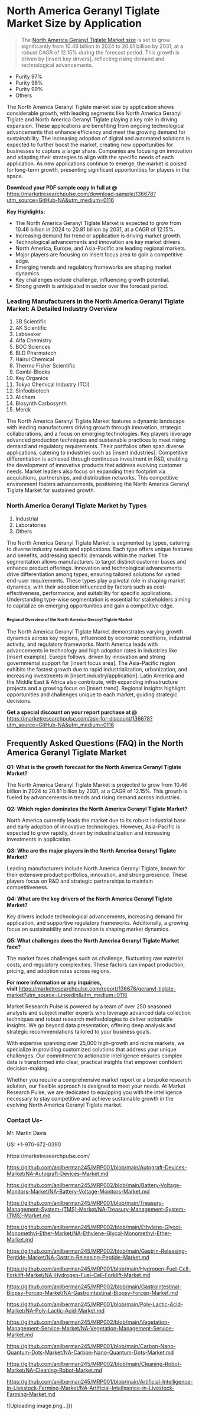 <h1>North America Geranyl Tiglate Market&nbsp;Size by Application</h1><blockquote><p>The <a href="https://marketresearchpulse.com/download-sample/136678?utm_source=GitHub-NA&amp;utm_medium=0116">North America Geranyl Tiglate Market size</a> is set to grow significantly from 10.46 billion in 2024 to 20.81 billion by 2031, at a robust CAGR of 12.15% during the forecast period. This growth is driven by [insert key drivers], reflecting rising demand and technological advancements.</p></blockquote><ul><li>Purity 97%<li> Purity 98%<li> Purity 99%<li> Others</li></ul><p>The North America Geranyl Tiglate market size by application shows considerable growth, with leading segments like North America Geranyl Tiglate and North America Geranyl Tiglate playing a key role in driving expansion. These applications are benefiting from ongoing technological advancements that enhance efficiency and meet the growing demand for sustainability. The increasing adoption of digital and automated solutions is expected to further boost the market, creating new opportunities for businesses to capture a larger share. Companies are focusing on innovation and adapting their strategies to align with the specific needs of each application. As new applications continue to emerge, the market is poised for long-term growth, presenting significant opportunities for players in the space.</p><p><strong>Download your PDF sample copy in full at @ </strong><a href="https://marketresearchpulse.com/download-sample/136678?utm_source=GitHub-NA&amp;utm_medium=0116">https://marketresearchpulse.com/download-sample/136678?utm_source=GitHub-NA&amp;utm_medium=0116</a></p><p><strong>Key Highlights: </strong></p><ul><li>The North America Geranyl Tiglate Market is expected to grow from 10.46 billion in 2024 to 20.81 billion by 2031, at a CAGR of 12.15%.</li><li>Increasing demand for trend or application is driving market growth.</li><li>Technological advancements and innovation are key market drivers.</li><li>North America, Europe, and Asia-Pacific are leading regional markets.</li><li>Major players are focusing on insert focus area to gain a competitive edge.</li><li>Emerging trends and regulatory frameworks are shaping market dynamics.</li><li>Key challenges include challenge, influencing growth potential.</li><li>Strong growth is anticipated in sector over the forecast period.</li></ul><h3>Leading Manufacturers in the North America Geranyl Tiglate Market: A Detailed Industry Overview</h3><ol><li>3B Scientific</li><li>AK Scientific</li><li>Labseeker</li><li>Alfa Chemistry</li><li>BOC Sciences</li><li>BLD Pharmatech</li><li>Hairui Chemical</li><li>Thermo Fisher Scientific</li><li>Combi-Blocks</li><li>Key Organics</li><li>Tokyo Chemical Industry (TCI)</li><li>Sinfoobiotech</li><li>Alichem</li><li>Biosynth Carbosynth</li><li>Merck</li></ol><div class="flex max-w-full flex-col flex-grow"><div class="min-h-8 text-message flex w-full flex-col items-end gap-2 whitespace-normal break-words [.text-message+&amp;]:mt-5" dir="auto" data-message-author-role="assistant" data-message-id="fd8432e4-4910-450d-b182-61b7bfb0a01f" data-message-model-slug="gpt-4o"><div class="flex w-full flex-col gap-1 empty:hidden first:pt-[3px]"><div class="markdown prose w-full break-words dark:prose-invert light"><p>The North America Geranyl Tiglate Market features a dynamic landscape with leading manufacturers driving growth through innovation, strategic collaborations, and a focus on emerging technologies. Key players leverage advanced production techniques and sustainable practices to meet rising demand and regulatory requirements. Their portfolios often span diverse applications, catering to industries such as [insert industries]. Competitive differentiation is achieved through continuous investment in R&amp;D, enabling the development of innovative products that address evolving customer needs. Market leaders also focus on expanding their footprint via acquisitions, partnerships, and distribution networks. This competitive environment fosters advancements, positioning the North America Geranyl Tiglate Market for sustained growth.</p></div></div></div></div><h3>North America Geranyl Tiglate Market by Types</h3><ol><li>Industrial<li> Laboratories<li> Others</li></ol><div class="flex max-w-full flex-col flex-grow"><div class="min-h-8 text-message flex w-full flex-col items-end gap-2 whitespace-normal break-words [.text-message+&amp;]:mt-5" dir="auto" data-message-author-role="assistant" data-message-id="084470be-0bb7-4664-bddf-5156b4f41249" data-message-model-slug="gpt-4o-mini"><div class="flex w-full flex-col gap-1 empty:hidden first:pt-[3px]"><div class="markdown prose w-full break-words dark:prose-invert light"><p>The North America Geranyl Tiglate Market is segmented by types, catering to diverse industry needs and applications. Each type offers unique features and benefits, addressing specific demands within the market. The segmentation allows manufacturers to target distinct customer bases and enhance product offerings. Innovation and technological advancements drive differentiation among types, ensuring tailored solutions for varied end-user requirements. These types play a pivotal role in shaping market dynamics, with their adoption influenced by factors such as cost-effectiveness, performance, and suitability for specific applications. Understanding type-wise segmentation is essential for stakeholders aiming to capitalize on emerging opportunities and gain a competitive edge.</p></div></div></div></div><h3><span style="font-size: 11px;">Regional Overview of the North America Geranyl Tiglate Market</span></h3><div class="flex max-w-full flex-col flex-grow"><div class="min-h-8 text-message flex w-full flex-col items-end gap-2 whitespace-normal break-words [.text-message+&amp;]:mt-5" dir="auto" data-message-author-role="assistant" data-message-id="e9038762-ce64-4e30-91c9-9bd413514231" data-message-model-slug="gpt-4o-mini"><div class="flex w-full flex-col gap-1 empty:hidden first:pt-[3px]"><div class="markdown prose w-full break-words dark:prose-invert light"><p>The North America Geranyl Tiglate Market demonstrates varying growth dynamics across key regions, influenced by economic conditions, industrial activity, and regulatory frameworks. North America leads with advancements in technology and high adoption rates in industries like [insert example]. Europe follows, driven by innovation and strong governmental support for [insert focus area]. The Asia-Pacific region exhibits the fastest growth due to rapid industrialization, urbanization, and increasing investments in [insert industry/application]. Latin America and the Middle East &amp; Africa also contribute, with expanding infrastructure projects and a growing focus on [insert trend]. Regional insights highlight opportunities and challenges unique to each market, guiding strategic decisions.</p></div></div></div></div><p><strong>Get a special discount on your report purchase at @ </strong><a href="https://marketresearchpulse.com/ask-for-discount/136678?utm_source=GitHub-NA&amp;utm_medium=0116">https://marketresearchpulse.com/ask-for-discount/136678?utm_source=GitHub-NA&amp;utm_medium=0116</a></p><h2>Frequently Asked Questions (FAQ) in the North America Geranyl Tiglate Market</h2><p><strong>Q1: What is the growth forecast for the North America Geranyl Tiglate Market?</strong></p><p>The North America Geranyl Tiglate Market is projected to grow from 10.46 billion in 2024 to 20.81 billion by 2031, at a CAGR of 12.15%. This growth is fueled by advancements in trends and rising demand across industries.</p><p><strong>Q2: Which region dominates the North America Geranyl Tiglate Market?</strong></p><p>North America currently leads the market due to its robust industrial base and early adoption of innovative technologies. However, Asia-Pacific is expected to grow rapidly, driven by industrialization and increasing investments in application.</p><p><strong>Q3: Who are the major players in the North America Geranyl Tiglate Market?</strong></p><p>Leading manufacturers include North America Geranyl Tiglate, known for their extensive product portfolios, innovation, and strong presence. These players focus on R&amp;D and strategic partnerships to maintain competitiveness.</p><p><strong>Q4: What are the key drivers of the North America Geranyl Tiglate Market?</strong></p><p>Key drivers include technological advancements, increasing demand for application, and supportive regulatory frameworks. Additionally, a growing focus on sustainability and innovation is shaping market dynamics.</p><p><strong>Q5: What challenges does the North America Geranyl Tiglate Market face?</strong></p><p>The market faces challenges such as challenge, fluctuating raw material costs, and regulatory complexities. These factors can impact production, pricing, and adoption rates across regions.</p><p><strong>For more information or any inquiries, visit&nbsp;</strong><a href="https://marketresearchpulse.com/report/136678/geranyl-tiglate-market?utm_source=Linkedin&utm_medium=0116">https://marketresearchpulse.com/report/136678/geranyl-tiglate-market?utm_source=Linkedin&utm_medium=0116</a></p><p>Market Research Pulse is powered by a team of over 250 seasoned analysts and subject matter experts who leverage advanced data collection techniques and robust research methodologies to deliver actionable insights. We go beyond data presentation, offering deep analysis and strategic recommendations tailored to your business goals.</p><p>With expertise spanning over 25,000 high-growth and niche markets, we specialize in providing customized solutions that address your unique challenges. Our commitment to actionable intelligence ensures complex data is transformed into clear, practical insights that empower confident decision-making.</p><p>Whether you require a comprehensive market report or a bespoke research solution, our flexible approach is designed to meet your needs. At Market Research Pulse, we are dedicated to equipping you with the intelligence necessary to stay competitive and achieve sustainable growth in the evolving North America Geranyl Tiglate market.</p><h3><strong>Contact Us-</strong></h3><p>Mr. Martin Davis</p><p>US: +1-970-672-0390</p><p>https://marketresearchpulse.com/</p><p><a href="https://github.com/anilberman245/MRP001/blob/main/Autograft-Devices-Market/NA-Autograft-Devices-Market.md">https://github.com/anilberman245/MRP001/blob/main/Autograft-Devices-Market/NA-Autograft-Devices-Market.md</a></p><p><a href="https://github.com/anilberman245/MRP002/blob/main/Battery-Voltage-Monitors-Market/NA-Battery-Voltage-Monitors-Market.md">https://github.com/anilberman245/MRP002/blob/main/Battery-Voltage-Monitors-Market/NA-Battery-Voltage-Monitors-Market.md</a></p><p><a href="https://github.com/anilberman245/MRP001/blob/main/Treasury-Management-System-(TMS)-Market/NA-Treasury-Management-System-(TMS)-Market.md">https://github.com/anilberman245/MRP001/blob/main/Treasury-Management-System-(TMS)-Market/NA-Treasury-Management-System-(TMS)-Market.md</a></p><p><a href="https://github.com/anilberman245/MRP002/blob/main/Ethylene-Glycol-Monomethyl-Ether-Market/NA-Ethylene-Glycol-Monomethyl-Ether-Market.md">https://github.com/anilberman245/MRP002/blob/main/Ethylene-Glycol-Monomethyl-Ether-Market/NA-Ethylene-Glycol-Monomethyl-Ether-Market.md</a></p><p><a href="https://github.com/anilberman245/MRP002/blob/main/Gastrin-Releasing-Peptide-Market/NA-Gastrin-Releasing-Peptide-Market.md">https://github.com/anilberman245/MRP002/blob/main/Gastrin-Releasing-Peptide-Market/NA-Gastrin-Releasing-Peptide-Market.md</a></p><p><a href="https://github.com/anilberman245/MRP001/blob/main/Hydrogen-Fuel-Cell-Forklift-Market/NA-Hydrogen-Fuel-Cell-Forklift-Market.md">https://github.com/anilberman245/MRP001/blob/main/Hydrogen-Fuel-Cell-Forklift-Market/NA-Hydrogen-Fuel-Cell-Forklift-Market.md</a></p><p><a href="https://github.com/anilberman245/MRP002/blob/main/Gastrointestinal-Biopsy-Forcep-Market/NA-Gastrointestinal-Biopsy-Forcep-Market.md">https://github.com/anilberman245/MRP002/blob/main/Gastrointestinal-Biopsy-Forcep-Market/NA-Gastrointestinal-Biopsy-Forcep-Market.md</a></p><p><a href="https://github.com/anilberman245/MRP001/blob/main/Poly-Lactic-Acid-Market/NA-Poly-Lactic-Acid-Market.md">https://github.com/anilberman245/MRP001/blob/main/Poly-Lactic-Acid-Market/NA-Poly-Lactic-Acid-Market.md</a></p><p><a href="https://github.com/anilberman245/MRP002/blob/main/Vegetation-Management-Service-Market/NA-Vegetation-Management-Service-Market.md">https://github.com/anilberman245/MRP002/blob/main/Vegetation-Management-Service-Market/NA-Vegetation-Management-Service-Market.md</a></p><p><a href="https://github.com/anilberman245/MRP001/blob/main/Carbon-Nano-Quantum-Dots-Market/NA-Carbon-Nano-Quantum-Dots-Market.md">https://github.com/anilberman245/MRP001/blob/main/Carbon-Nano-Quantum-Dots-Market/NA-Carbon-Nano-Quantum-Dots-Market.md</a></p><p><a href="https://github.com/anilberman245/MRP002/blob/main/Cleaning-Robot-Market/NA-Cleaning-Robot-Market.md">https://github.com/anilberman245/MRP002/blob/main/Cleaning-Robot-Market/NA-Cleaning-Robot-Market.md</a></p><p><a href="https://github.com/anilberman245/MRP001/blob/main/Artificial-Intelligence-in-Livestock-Farming-Market/NA-Artificial-Intelligence-in-Livestock-Farming-Market.md">https://github.com/anilberman245/MRP001/blob/main/Artificial-Intelligence-in-Livestock-Farming-Market/NA-Artificial-Intelligence-in-Livestock-Farming-Market.md</a></p>
![Uploading image.png…]()
